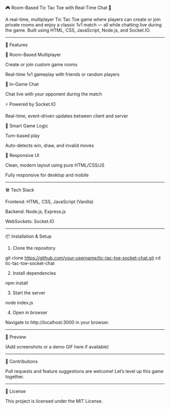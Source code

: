🎮 Room-Based Tic Tac Toe with Real-Time Chat 💬

A real-time, multiplayer Tic Tac Toe game where players can create or join private rooms and enjoy a classic 1v1 match — all while chatting live during the game. Built using HTML, CSS, JavaScript, Node.js, and Socket.IO.


---

🚀 Features

🎲 Room-Based Multiplayer

Create or join custom game rooms

Real-time 1v1 gameplay with friends or random players


💬 In-Game Chat

Chat live with your opponent during the match


⚡ Powered by Socket.IO

Real-time, event-driven updates between client and server


🧠 Smart Game Logic

Turn-based play

Auto-detects win, draw, and invalid moves


🎨 Responsive UI

Clean, modern layout using pure HTML/CSS/JS

Fully responsive for desktop and mobile



---

🛠️ Tech Stack

Frontend: HTML, CSS, JavaScript (Vanilla)

Backend: Node.js, Express.js

WebSockets: Socket.IO



---

📦 Installation & Setup

1. Clone the repository

git clone https://github.com/your-username/tic-tac-toe-socket-chat.git
cd tic-tac-toe-socket-chat


2. Install dependencies

npm install


3. Start the server

node index.js


4. Open in browser

Navigate to http://localhost:3000 in your browser.




---

📸 Preview

(Add screenshots or a demo GIF here if available)


---

🙌 Contributions

Pull requests and feature suggestions are welcome! Let’s level up this game together.


---

📄 License

This project is licensed under the MIT License.
